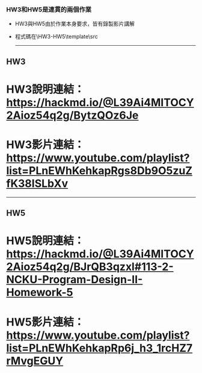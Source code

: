 ### HW3和HW5是連貫的兩個作業

- HW3與HW5由於作業本身要求，皆有錄製影片講解
- 程式碼在\HW3-HW5\template\src

   -- -- -- -- -- -- -- --

## HW3

# HW3說明連結：https://hackmd.io/@L39Ai4MITOCY2Aioz54q2g/BytzQOz6Je
# HW3影片連結：https://www.youtube.com/playlist?list=PLnEWhKehkapRgs8Db9O5zuZfK38ISLbXv

   -- -- -- -- -- -- -- --

## HW5

# HW5說明連結：https://hackmd.io/@L39Ai4MITOCY2Aioz54q2g/BJrQB3qzxl#113-2-NCKU-Program-Design-II-Homework-5
# HW5影片連結：https://www.youtube.com/playlist?list=PLnEWhKehkapRp6j_h3_1rcHZ7rMvgEGUY
